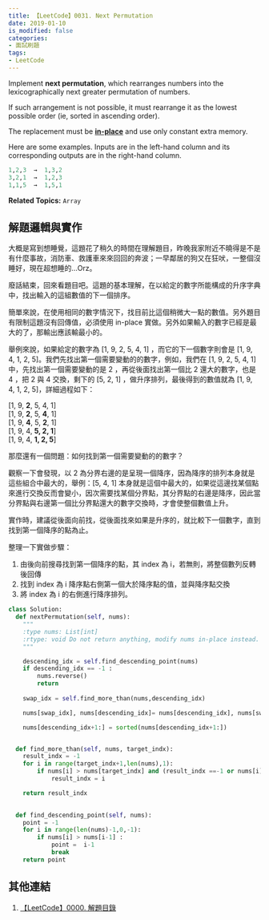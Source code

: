 ```yaml
---
title: 【LeetCode】0031. Next Permutation
date: 2019-01-10
is_modified: false
categories:
- 面試刷題
tags:
- LeetCode
--- 
```


Implement  **next permutation**, which rearranges numbers into the lexicographically next greater permutation of numbers.

If such arrangement is not possible, it must rearrange it as the lowest possible order (ie, sorted in ascending order).

<!--more-->
The replacement must be  **[in-place](http://en.wikipedia.org/wiki/In-place_algorithm)**  and use only constant extra memory.

<p class="paragraph-spacing"></p>

Here are some examples. Inputs are in the left-hand column and its corresponding outputs are in the right-hand column.
```python
1,2,3  →  1,3,2 
3,2,1  →  1,2,3
1,1,5  →  1,5,1
```

<p class="paragraph-spacing"></p>

**Related Topics:** `Array`



## 解題邏輯與實作
大概是寫到想睡覺，這題花了稍久的時間在理解題目，昨晚我家附近不曉得是不是有什麼事故，消防車、救護車來來回回的奔波；一早鄰居的狗又在狂吠，一整個沒睡好，現在超想睡的…Orz。

廢話結束，回來看題目吧。這題的基本理解，在以給定的數字所能構成的升序字典中，找出輸入的這組數值的下一個排序。

簡單來說，在使用相同的數字情況下，找目前比這個稍微大一點的數值。另外題目有限制這題沒有回傳值，必須使用 in-place 實做。另外如果輸入的數字已經是最大的了，那輸出應該輸最小的。

舉例來說，如果給定的數字為 [1, 9, 2, 5, 4, 1] ，而它的下一個數字則會是 [1, 9, 4, 1, 2, 5]。我們先找出第一個需要變動的的數字，例如，我們在 [1, 9, 2, 5, 4, 1] 中，先找出第一個需要變動的是 2 ，再從後面找出第一個比 2 還大的數字，也是 4 ，把 2 與 4 交換，剩下的 [5, 2, 1] ，做升序排列，最後得到的數值就為  [1, 9, 4, 1, 2, 5]，詳細過程如下：

[1, 9, **2**, 5, 4, 1]  
[1, 9, **2**, 5, **4**, 1]   
[1, 9, **4**, 5, **2**, 1]   
[1, 9, 4, **5,  2,  1**]   
[1,  9,  4, **1,  2, 5**]  

<p class="paragraph-spacing"></p> 

那麼還有一個問題：如何找到第一個需要變動的的數字？

觀察一下會發現，以 2 為分界右邊的是呈現一個降序，因為降序的排列本身就是這些組合中最大的，舉例：[5, 4, 1] 本身就是這個中最大的，如果從這邊找某個點來進行交換反而會變小，因次需要找某個分界點，其分界點的右邊是降序，因此當分界點與右邊第一個比分界點還大的數字交換時，才會使整個數值上升。

實作時，建議從後面向前找，從後面找來如果是升序的，就比較下一個數字，直到找到第一個降序的點為止。

<p class="paragraph-spacing"></p>

整理一下實做步驟：
1. 由後向前搜尋找到第一個降序的點，其 index 為 i，若無則，將整個數列反轉後回傳
2. 找到 index 為 i 降序點右側第一個大於降序點的值，並與降序點交換
3. 將 index 為 i 的右側進行降序排列。

```python
class Solution:
  def nextPermutation(self, nums):
    """
    :type nums: List[int]
    :rtype: void Do not return anything, modify nums in-place instead.
    """

    descending_idx = self.find_descending_point(nums)
    if descending_idx == -1 :
        nums.reverse()
        return 
    
    swap_idx = self.find_more_than(nums,descending_idx)

    nums[swap_idx], nums[descending_idx]= nums[descending_idx], nums[swap_idx]

    nums[descending_idx+1:] = sorted(nums[descending_idx+1:]) 


  def find_more_than(self, nums, target_indx):
    result_indx = -1
    for i in range(target_indx+1,len(nums),1):
        if nums[i] > nums[target_indx] and (result_indx ==-1 or nums[i] < nums[result_indx]):
            result_indx = i

    return result_indx
      

  def find_descending_point(self, nums):
    point = -1   
    for i in range(len(nums)-1,0,-1):
        if nums[i] > nums[i-1] :
            point =  i-1
            break
    return point
```



## 其他連結
1. [【LeetCode】0000. 解題目錄](/LeetCode-0000-Contents/)